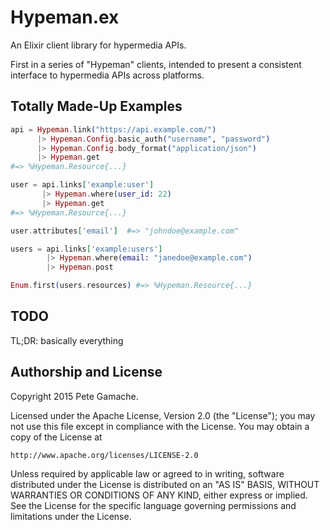 # Hypeman.ex

An Elixir client library for hypermedia APIs.

First in a series of "Hypeman" clients, intended to present a
consistent interface to hypermedia APIs across platforms.

## Totally Made-Up Examples

```elixir
api = Hypeman.link("https://api.example.com/")
      |> Hypeman.Config.basic_auth("username", "password")
      |> Hypeman.Config.body_format("application/json")
      |> Hypeman.get
#=> %Hypeman.Resource{...}

user = api.links['example:user']
       |> Hypeman.where(user_id: 22)
       |> Hypeman.get
#=> %Hypeman.Resource{...}

user.attributes['email']  #=> "johndoe@example.com"

users = api.links['example:users']
        |> Hypeman.where(email: "janedoe@example.com")
        |> Hypeman.post

Enum.first(users.resources) #=> %Hypeman.Resource{...}

```

## TODO

TL;DR: basically everything

## Authorship and License

Copyright 2015 Pete Gamache.

Licensed under the Apache License, Version 2.0 (the "License");
you may not use this file except in compliance with the License.
You may obtain a copy of the License at

    http://www.apache.org/licenses/LICENSE-2.0

Unless required by applicable law or agreed to in writing, software
distributed under the License is distributed on an "AS IS" BASIS,
WITHOUT WARRANTIES OR CONDITIONS OF ANY KIND, either express or implied.
See the License for the specific language governing permissions and
limitations under the License.

